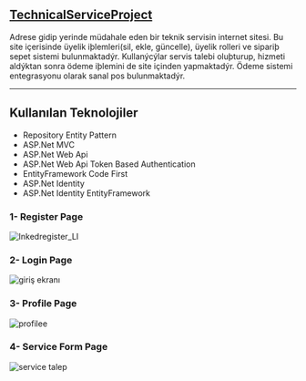 ## <a href="https://github.com/serkanozsoz/Technical-Service-Project">TechnicalServiceProject</a>

Adrese gidip yerinde müdahale eden bir teknik servisin internet sitesi. Bu site içerisinde üyelik iþlemleri(sil, ekle, güncelle), üyelik rolleri ve sipariþ sepet sistemi bulunmaktadýr. Kullanýcýlar servis talebi oluþturup, hizmeti aldýktan sonra ödeme iþlemini de site içinden yapmaktadýr. Ödeme sistemi entegrasyonu olarak sanal pos bulunmaktadýr.

----------

## Kullanılan Teknolojiler ##

 - Repository Entity Pattern
 - ASP.Net MVC 
 - ASP.Net Web Api 
 - ASP.Net Web Api Token Based Authentication
 - EntityFramework Code First
 - ASP.Net Identity
 - ASP.Net Identity EntityFramework
 
 ### 1- Register Page
 ![Inkedregister_LI](https://user-images.githubusercontent.com/100076932/172198569-a4fc5175-080c-4467-9b96-d42a166d2e2a.jpg)
 
 ### 2- Login Page
 ![giriş ekranı](https://user-images.githubusercontent.com/100076932/172198736-6cbc53e0-b094-44ea-b392-811e9810e16c.png)
 
 ### 3- Profile Page
![profilee](https://user-images.githubusercontent.com/100076932/172199293-23b3bc27-6e23-45fd-92c6-2c03f057932a.jpg)
 
 ### 4- Service Form Page
![service talep](https://user-images.githubusercontent.com/100076932/172199090-e6fbc148-a3b4-40bb-9cea-2f12c1afa41e.jpg)
 
